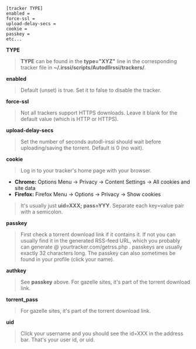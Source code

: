 ```
[tracker TYPE]
enabled =
force-ssl =
upload-delay-secs =
cookie =
passkey =
etc...
```

**TYPE**
> **TYPE** can be found in the **type="XYZ"** line in the corresponding tracker file in **~/.irssi/scripts/AutodlIrssi/trackers/**.

**enabled**
> Default (unset) is true. Set it to false to disable the tracker.

**force-ssl**
> Not all trackers support HTTPS downloads. Leave it blank for the default value (which is HTTP or HTTPS).

**upload-delay-secs**
> Set the number of seconds autodl-irssi should wait before uploading/saving the torrent. Default is 0 (no wait).

**cookie**
> Log in to your tracker's home page with your browser.
* **Chrome:** Options Menu -> Privacy -> Content Settings -> All cookies and site data
* **Firefox:** Firefox Menu -> Options -> Privacy -> Show cookies

> It's usually just **uid=XXX; pass=YYY**. Separate each key=value pair with a semicolon.

**passkey**
> First check a torrent download link if it contains it. If not you can usually find it in the generated RSS-feed URL, which you probably can generate @ yourtracker.com/getrss.php . passkeys are usually exactly 32 characters long. The passkey can also sometimes be found in your profile (click your name).

**authkey**
> See **passkey** above. For gazelle sites, it's part of the torrent download link.

**torrent_pass**
> For gazelle sites, it's part of the torrent download link.

**uid**
> Click your username and you should see the id=XXX in the address bar. That's your user id, or uid.